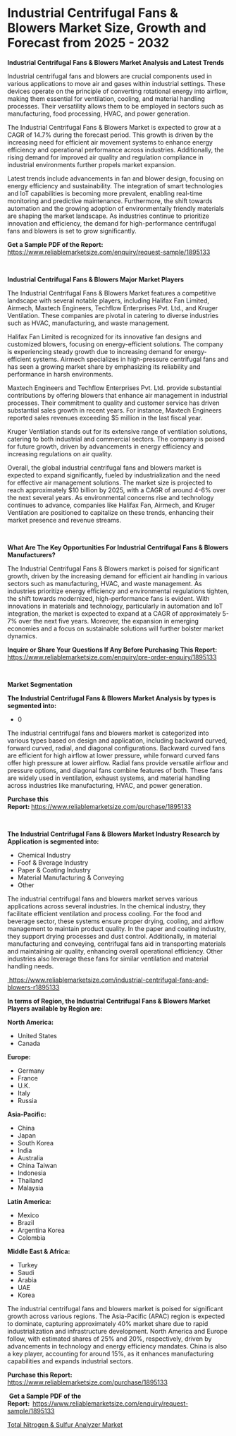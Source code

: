 <p><h1>Industrial Centrifugal Fans & Blowers Market Size, Growth and Forecast from 2025 - 2032</h1></p><p><strong>Industrial Centrifugal Fans & Blowers Market Analysis and Latest Trends</strong></p>
<p><p>Industrial centrifugal fans and blowers are crucial components used in various applications to move air and gases within industrial settings. These devices operate on the principle of converting rotational energy into airflow, making them essential for ventilation, cooling, and material handling processes. Their versatility allows them to be employed in sectors such as manufacturing, food processing, HVAC, and power generation.</p><p>The Industrial Centrifugal Fans & Blowers Market is expected to grow at a CAGR of 14.7% during the forecast period. This growth is driven by the increasing need for efficient air movement systems to enhance energy efficiency and operational performance across industries. Additionally, the rising demand for improved air quality and regulation compliance in industrial environments further propels market expansion.</p><p>Latest trends include advancements in fan and blower design, focusing on energy efficiency and sustainability. The integration of smart technologies and IoT capabilities is becoming more prevalent, enabling real-time monitoring and predictive maintenance. Furthermore, the shift towards automation and the growing adoption of environmentally friendly materials are shaping the market landscape. As industries continue to prioritize innovation and efficiency, the demand for high-performance centrifugal fans and blowers is set to grow significantly.</p></p>
<p><strong>Get a Sample PDF of the Report:&nbsp;</strong> <a href="https://www.reliablemarketsize.com/enquiry/request-sample/1895133?utm_campaign=1103&utm_medium=2&utm_source=Github&utm_content=ia&utm_term=01032025&utm_id=industrial-centrifugal-fans-blowers">https://www.reliablemarketsize.com/enquiry/request-sample/1895133</a></p>
<p>&nbsp;</p>
<p><strong>Industrial Centrifugal Fans & Blowers Major Market Players</strong></p>
<p><p>The Industrial Centrifugal Fans & Blowers Market features a competitive landscape with several notable players, including Halifax Fan Limited, Airmech, Maxtech Engineers, Techflow Enterprises Pvt. Ltd., and Kruger Ventilation. These companies are pivotal in catering to diverse industries such as HVAC, manufacturing, and waste management.</p><p>Halifax Fan Limited is recognized for its innovative fan designs and customized blowers, focusing on energy-efficient solutions. The company is experiencing steady growth due to increasing demand for energy-efficient systems. Airmech specializes in high-pressure centrifugal fans and has seen a growing market share by emphasizing its reliability and performance in harsh environments.</p><p>Maxtech Engineers and Techflow Enterprises Pvt. Ltd. provide substantial contributions by offering blowers that enhance air management in industrial processes. Their commitment to quality and customer service has driven substantial sales growth in recent years. For instance, Maxtech Engineers reported sales revenues exceeding $5 million in the last fiscal year.</p><p>Kruger Ventilation stands out for its extensive range of ventilation solutions, catering to both industrial and commercial sectors. The company is poised for future growth, driven by advancements in energy efficiency and increasing regulations on air quality.</p><p>Overall, the global industrial centrifugal fans and blowers market is expected to expand significantly, fueled by industrialization and the need for effective air management solutions. The market size is projected to reach approximately $10 billion by 2025, with a CAGR of around 4-6% over the next several years. As environmental concerns rise and technology continues to advance, companies like Halifax Fan, Airmech, and Kruger Ventilation are positioned to capitalize on these trends, enhancing their market presence and revenue streams.</p></p>
<p>&nbsp;</p>
<p><strong>What Are The Key Opportunities For Industrial Centrifugal Fans & Blowers Manufacturers?</strong></p>
<p><p>The Industrial Centrifugal Fans & Blowers market is poised for significant growth, driven by the increasing demand for efficient air handling in various sectors such as manufacturing, HVAC, and waste management. As industries prioritize energy efficiency and environmental regulations tighten, the shift towards modernized, high-performance fans is evident. With innovations in materials and technology, particularly in automation and IoT integration, the market is expected to expand at a CAGR of approximately 5-7% over the next five years. Moreover, the expansion in emerging economies and a focus on sustainable solutions will further bolster market dynamics.</p></p>
<p><strong>Inquire or Share Your Questions If Any Before Purchasing This Report:</strong> <a href="https://www.reliablemarketsize.com/enquiry/pre-order-enquiry/1895133?utm_campaign=1103&utm_medium=2&utm_source=Github&utm_content=ia&utm_term=01032025&utm_id=industrial-centrifugal-fans-blowers">https://www.reliablemarketsize.com/enquiry/pre-order-enquiry/1895133</a></p>
<p>&nbsp;</p>
<p><strong>Market Segmentation</strong></p>
<p><strong>The Industrial Centrifugal Fans & Blowers Market Analysis by types is segmented into:</strong></p>
<p><ul><li>0</li></ul></p>
<p><p>The industrial centrifugal fans and blowers market is categorized into various types based on design and application, including backward curved, forward curved, radial, and diagonal configurations. Backward curved fans are efficient for high airflow at lower pressure, while forward curved fans offer high pressure at lower airflow. Radial fans provide versatile airflow and pressure options, and diagonal fans combine features of both. These fans are widely used in ventilation, exhaust systems, and material handling across industries like manufacturing, HVAC, and power generation.</p></p>
<p><strong>Purchase this Report:&nbsp;</strong><a href="https://www.reliablemarketsize.com/purchase/1895133?utm_campaign=1103&utm_medium=2&utm_source=Github&utm_content=ia&utm_term=01032025&utm_id=industrial-centrifugal-fans-blowers">https://www.reliablemarketsize.com/purchase/1895133</a></p>
<p>&nbsp;</p>
<p><strong>The Industrial Centrifugal Fans & Blowers Market Industry Research by Application is segmented into:</strong></p>
<p><ul><li>Chemical Industry</li><li>Foof & Bverage Industry</li><li>Paper & Coating Industry</li><li>Material Manufacturing & Conveying</li><li>Other</li></ul></p>
<p><p>The industrial centrifugal fans and blowers market serves various applications across several industries. In the chemical industry, they facilitate efficient ventilation and process cooling. For the food and beverage sector, these systems ensure proper drying, cooling, and airflow management to maintain product quality. In the paper and coating industry, they support drying processes and dust control. Additionally, in material manufacturing and conveying, centrifugal fans aid in transporting materials and maintaining air quality, enhancing overall operational efficiency. Other industries also leverage these fans for similar ventilation and material handling needs.</p></p>
<p><a href="https://www.reliablemarketsize.com/industrial-centrifugal-fans-and-blowers-r1895133?utm_campaign=1103&utm_medium=2&utm_source=Github&utm_content=ia&utm_term=01032025&utm_id=industrial-centrifugal-fans-blowers">&nbsp;https://www.reliablemarketsize.com/industrial-centrifugal-fans-and-blowers-r1895133</a></p>
<p><strong>In terms of Region, the Industrial Centrifugal Fans & Blowers Market Players available by Region are:</strong></p>
<p>
    <p> <strong> North America: </strong>
        <ul>
            <li>United States</li>
            <li>Canada</li>
        </ul>
        </p> 
    <p> <strong> Europe: </strong>
        <ul>
            <li>Germany</li>
            <li>France</li>
            <li>U.K.</li>
            <li>Italy</li>
            <li>Russia</li>
        </ul>
        </p> 
    <p> <strong> Asia-Pacific: </strong>
        <ul>
            <li>China</li>
            <li>Japan</li>
            <li>South Korea</li>
            <li>India</li>
            <li>Australia</li>
            <li>China Taiwan</li>
            <li>Indonesia</li>
            <li>Thailand</li>
            <li>Malaysia</li>
        </ul>
        </p> 
    <p> <strong> Latin America: </strong>
        <ul>
            <li>Mexico</li>
            <li>Brazil</li>
            <li>Argentina Korea</li>
            <li>Colombia</li>
        </ul>
        </p> 
    <p> <strong> Middle East & Africa: </strong>
        <ul>
            <li>Turkey</li>
            <li>Saudi</li>
            <li>Arabia</li>
            <li>UAE</li>
            <li>Korea</li>
        </ul>
    </p>
    </p>
<p><p>The industrial centrifugal fans and blowers market is poised for significant growth across various regions. The Asia-Pacific (APAC) region is expected to dominate, capturing approximately 40% market share due to rapid industrialization and infrastructure development. North America and Europe follow, with estimated shares of 25% and 20%, respectively, driven by advancements in technology and energy efficiency mandates. China is also a key player, accounting for around 15%, as it enhances manufacturing capabilities and expands industrial sectors.</p></p>
<p><strong>Purchase this Report: </strong><a href="https://www.reliablemarketsize.com/purchase/1895133?utm_campaign=1103&utm_medium=2&utm_source=Github&utm_content=ia&utm_term=01032025&utm_id=industrial-centrifugal-fans-blowers">https://www.reliablemarketsize.com/purchase/1895133</a></p>
<p>&nbsp;<strong>Get a Sample PDF of the Report:&nbsp;&nbsp;</strong><a href="https://www.reliablemarketsize.com/enquiry/request-sample/1895133?utm_campaign=1103&utm_medium=2&utm_source=Github&utm_content=ia&utm_term=01032025&utm_id=industrial-centrifugal-fans-blowers">https://www.reliablemarketsize.com/enquiry/request-sample/1895133</a></p>
<p><strong></strong></p>
<p><p><a href="https://github.com/gdfhhhj/Market-Research-Report-List-7/blob/main/total-nitrogen-sulfur-analyzer-market.md?utm_campaign=1103&utm_medium=2&utm_source=Github&utm_content=ia&utm_term=01032025&utm_id=industrial-centrifugal-fans-blowers">Total Nitrogen & Sulfur Analyzer Market</a></p></p>